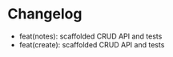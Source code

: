 # Changelog
- feat(notes): scaffolded CRUD API and tests
- feat(create): scaffolded CRUD API and tests
